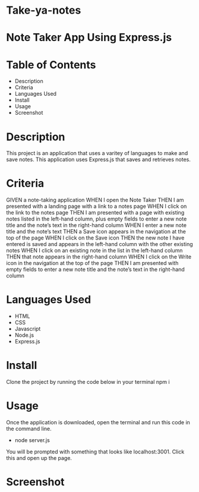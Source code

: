 # Take-ya-notes

# Note Taker App Using Express.js

# Table of Contents
- Description
- Criteria
- Languages Used
- Install
- Usage
- Screenshot

# Description
This project is an application that uses a varitey of languages to make and save notes.
This application uses Express.js that saves and retrieves notes.

# Criteria
GIVEN a note-taking application
WHEN I open the Note Taker
THEN I am presented with a landing page with a link to a notes page
WHEN I click on the link to the notes page
THEN I am presented with a page with existing notes listed in the left-hand column, plus empty fields to enter a new note title and the note’s text in the right-hand column
WHEN I enter a new note title and the note’s text
THEN a Save icon appears in the navigation at the top of the page
WHEN I click on the Save icon
THEN the new note I have entered is saved and appears in the left-hand column with the other existing notes
WHEN I click on an existing note in the list in the left-hand column
THEN that note appears in the right-hand column
WHEN I click on the Write icon in the navigation at the top of the page
THEN I am presented with empty fields to enter a new note title and the note’s text in the right-hand column

# Languages Used
- HTML
- CSS
- Javascript
- Node.js
- Express.js

# Install
Clone the project by running the code below in your terminal
npm i 

# Usage
Once the application is downloaded, open the terminal and run this code in the command line.
- node server.js

You will be prompted with something that looks like localhost:3001. Click this and open up the page. 

# Screenshot


